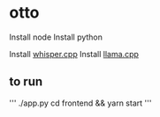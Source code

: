 # otto

Install node
Install python

Install [whisper.cpp](https://github.com/ggerganov/whisper.cpp)
Install [llama.cpp](https://github.com/ggerganov/llama.cpp)


## to run

'''
./app.py
cd frontend && yarn start
'''